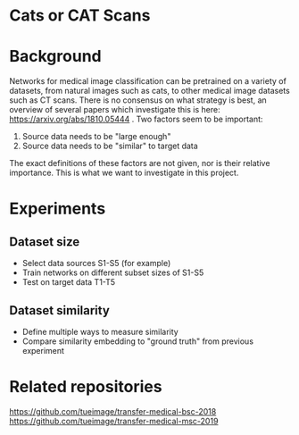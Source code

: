 # Cats or CAT Scans 



# Background

Networks for medical image classification can be pretrained on a variety of datasets, from natural images such as cats, to other medical image datasets such as CT scans. There is no consensus on what strategy is best, an overview of several papers which investigate this is here: https://arxiv.org/abs/1810.05444 . 
Two factors seem to be important:

1) Source data needs to be "large enough" 
2) Source data needs to be "similar" to target data

The exact definitions of these factors are not given, nor is their relative importance. This is what we want to investigate in this project. 

# Experiments

## Dataset size 
* Select data sources S1-S5 (for example)
* Train networks on different subset sizes of S1-S5
* Test on target data T1-T5

## Dataset similarity
* Define multiple ways to measure similarity
* Compare similarity embedding to "ground truth" from previous experiment 

# Related repositories

https://github.com/tueimage/transfer-medical-bsc-2018
https://github.com/tueimage/transfer-medical-msc-2019





